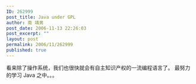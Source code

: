```yaml
---
ID: 262999
post_title: Java under GPL
author: 南 靖男
post_date: 2006-11-13 22:26:03
post_excerpt: ""
layout: post
permalink: 2006/11/262999
published: true
---
```

看来除了操作系统，我们也很快就会有自主知识产权的一流编程语言了。
最努力的学习 Java 之中。。。